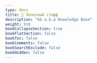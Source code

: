 ```yaml
---
type: docs
title: 👾 Полезный стафф
description: "kb a.k.a Knowledge Base"
weight: 910
bookCollapseSection: true
bookFlatSection: false
bookToc: false
bookComments: false
bookSearchExclude: false
bookHidden: false
---
```


